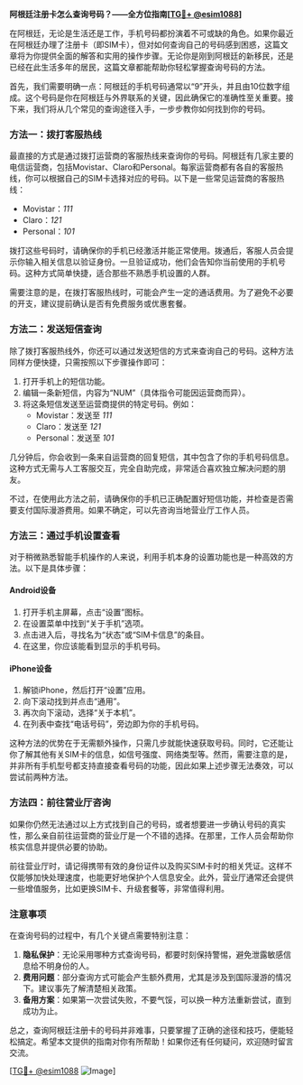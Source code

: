 **阿根廷注册卡怎么查询号码？——全方位指南[[TG💪+ @esim1088](https://t.me/s/esim1088)]**

在阿根廷，无论是生活还是工作，手机号码都扮演着不可或缺的角色。如果你最近在阿根廷办理了注册卡（即SIM卡），但对如何查询自己的号码感到困惑，这篇文章将为你提供全面的解答和实用的操作步骤。无论你是刚到阿根廷的新移民，还是已经在此生活多年的居民，这篇文章都能帮助你轻松掌握查询号码的方法。

首先，我们需要明确一点：阿根廷的手机号码通常以“9”开头，并且由10位数字组成。这个号码是你在阿根廷与外界联系的关键，因此确保它的准确性至关重要。接下来，我们将从几个常见的查询途径入手，一步步教你如何找到你的号码。

### 方法一：拨打客服热线

最直接的方式是通过拨打运营商的客服热线来查询你的号码。阿根廷有几家主要的电信运营商，包括Movistar、Claro和Personal。每家运营商都有各自的客服热线，你可以根据自己的SIM卡选择对应的号码。以下是一些常见运营商的客服热线：

- Movistar：*111*
- Claro：*121*
- Personal：*101*

拨打这些号码时，请确保你的手机已经激活并能正常使用。拨通后，客服人员会提示你输入相关信息以验证身份。一旦验证成功，他们会告知你当前使用的手机号码。这种方式简单快捷，适合那些不熟悉手机设置的人群。

需要注意的是，在拨打客服热线时，可能会产生一定的通话费用。为了避免不必要的开支，建议提前确认是否有免费服务或优惠套餐。

### 方法二：发送短信查询

除了拨打客服热线外，你还可以通过发送短信的方式来查询自己的号码。这种方法同样方便快捷，只需按照以下步骤操作即可：

1. 打开手机上的短信功能。
2. 编辑一条新短信，内容为“NUM”（具体指令可能因运营商而异）。
3. 将这条短信发送至运营商提供的特定号码。例如：
   - Movistar：发送至 *111*
   - Claro：发送至 *121*
   - Personal：发送至 *101*

几分钟后，你会收到一条来自运营商的回复短信，其中包含了你的手机号码信息。这种方式无需与人工客服交互，完全自助完成，非常适合喜欢独立解决问题的朋友。

不过，在使用此方法之前，请确保你的手机已正确配置好短信功能，并检查是否需要支付国际漫游费用。如果不确定，可以先咨询当地营业厅工作人员。

### 方法三：通过手机设置查看

对于稍微熟悉智能手机操作的人来说，利用手机本身的设置功能也是一种高效的方法。以下是具体步骤：

#### Android设备

1. 打开手机主屏幕，点击“设置”图标。
2. 在设置菜单中找到“关于手机”选项。
3. 点击进入后，寻找名为“状态”或“SIM卡信息”的条目。
4. 在这里，你应该能看到显示的手机号码。

#### iPhone设备

1. 解锁iPhone，然后打开“设置”应用。
2. 向下滚动找到并点击“通用”。
3. 再次向下滚动，选择“关于本机”。
4. 在列表中查找“电话号码”，旁边即为你的手机号码。

这种方法的优势在于无需额外操作，只需几步就能快速获取号码。同时，它还能让你了解其他有关SIM卡的信息，如信号强度、网络类型等。然而，需要注意的是，并非所有手机型号都支持直接查看号码的功能，因此如果上述步骤无法奏效，可以尝试前两种方法。

### 方法四：前往营业厅咨询

如果你仍然无法通过以上方式找到自己的号码，或者想要进一步确认号码的真实性，那么亲自前往运营商的营业厅是一个不错的选择。在那里，工作人员会帮助你核实信息并提供必要的协助。

前往营业厅时，请记得携带有效的身份证件以及购买SIM卡时的相关凭证。这样不仅能够加快处理速度，也能更好地保护个人信息安全。此外，营业厅通常还会提供一些增值服务，比如更换SIM卡、升级套餐等，非常值得利用。

### 注意事项

在查询号码的过程中，有几个关键点需要特别注意：

1. **隐私保护**：无论采用哪种方式查询号码，都要时刻保持警惕，避免泄露敏感信息给不明身份的人。
2. **费用问题**：部分查询方式可能会产生额外费用，尤其是涉及到国际漫游的情况下。建议事先了解清楚相关政策。
3. **备用方案**：如果第一次尝试失败，不要气馁，可以换一种方法重新尝试，直到成功为止。

总之，查询阿根廷注册卡的号码并非难事，只要掌握了正确的途径和技巧，便能轻松搞定。希望本文提供的指南对你有所帮助！如果你还有任何疑问，欢迎随时留言交流。

[[TG💪+ @esim1088](https://t.me/s/esim1088) ![Image](https://i.postimg.cc/4NQfJmqS/Snipaste-2025-05-13-00-14-12.png)]